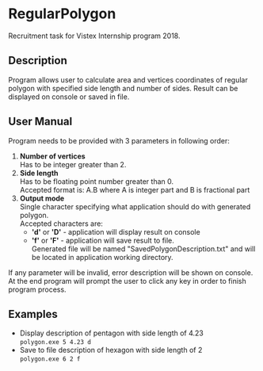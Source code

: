 # RegularPolygon
Recruitment task for Vistex Internship program 2018. 

## Description
Program allows user to calculate area and vertices coordinates of regular polygon with specified side length and number of sides.
Result can be displayed on console or saved in file.

## User Manual
Program needs to be provided with 3 parameters in following order:
  1. **Number of vertices**  
      Has to be integer greater than 2.
  2. **Side length**   
     Has to be floating point number greater than 0.  
     Accepted format is: A.B where A is integer part and B is fractional part 
  3. **Output mode**   
     Single character specifying what application should do with generated polygon.   
     Accepted characters are:     
     * **'d'** or **'D'** - application will display result on console    
     * **'f'**  or **'F'** - application will save result to file.     
     Generated file will be named "SavedPolygonDescription.txt" and will be located in application working directory.   
      
If any parameter will be invalid, error description will be shown on console.
At the end program will prompt the user to click any key in order to finish program process.

        
## Examples

* Display description of pentagon with side length of 4.23     
`polygon.exe 5 4.23 d`    
* Save to file description of hexagon with side length of 2     
`polygon.exe 6 2 f`   
